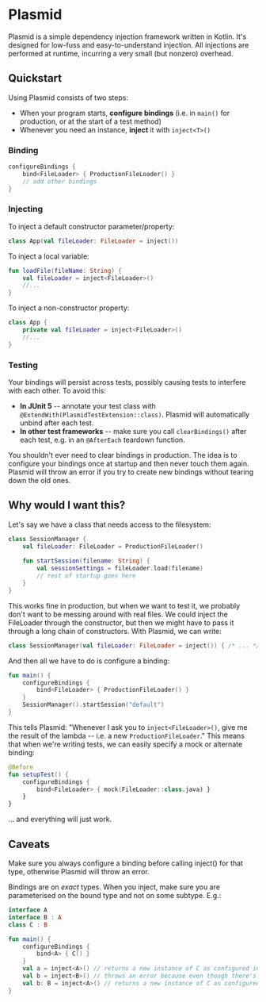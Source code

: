 # Plasmid
Plasmid is a simple dependency injection framework written in Kotlin. It's designed for low-fuss and easy-to-understand injection.
All injections are performed at runtime, incurring a very small (but nonzero) overhead.

## Quickstart
Using Plasmid consists of two steps:
- When your program starts, **configure bindings** (i.e. in `main()` for production, or at the start of a test method)
- Whenever you need an instance, **inject** it with `inject<T>()`

### Binding
```kotlin
configureBindings {
    bind<FileLoader> { ProductionFileLoader() }
    // add other bindings
}
```
### Injecting
To inject a default constructor parameter/property:
```kotlin
class App(val fileLoader: FileLoader = inject())
```
To inject a local variable:
```kotlin
fun loadFile(fileName: String) {
    val fileLoader = inject<FileLoader>()
    //...
}
```
To inject a non-constructor property:
```kotlin
class App {
    private val fileLoader = inject<FileLoader>()
    //...
}
```

### Testing
Your bindings will persist across tests, possibly causing tests to interfere with each other. To avoid this:
- **In JUnit 5** -- annotate your test class with `@ExtendWith(PlasmidTestExtension::class)`. Plasmid will automatically unbind after each test.
- **In other test frameworks** -- make sure you call `clearBindings()` after each test, e.g. in an `@AfterEach` teardown function.

You shouldn't ever need to clear bindings in production. The idea is to configure your bindings once at startup and then
never touch them again. Plasmid will throw an error if you try to create new bindings without tearing down the old ones.

## Why would I want this?

Let's say we have a class that needs access to the filesystem:
```kotlin
class SessionManager {
    val fileLoader: FileLoader = ProductionFileLoader()
    
    fun startSession(filename: String) {
        val sessionSettings = fileLoader.load(filename)
        // rest of startup goes here
    }
}
```
This works fine in production, but when we want to test it, we probably don't want to be messing around with real files. We could inject the FileLoader through the constructor, but then we might have to pass it through a long chain of constructors. With Plasmid, we can write:
```kotlin
class SessionManager(val fileLoader: FileLoader = inject()) { /* ... */ }
```
And then all we have to do is configure a binding:
```kotlin
fun main() {
    configureBindings {
        bind<FileLoader> { ProductionFileLoader() }
    }
    SessionManager().startSession("default")
}
```
This tells Plasmid: "Whenever I ask you to `inject<FileLoader>()`, give me the result of the lambda -- i.e. a new `ProductionFileLoader`." This means that when we're writing tests, we can easily specify a mock or alternate binding:

```kotlin
@Before
fun setupTest() {
    configureBindings {
        bind<FileLoader> { mock(FileLoader::class.java) }
    }
}
```
... and everything will just work.

## Caveats
Make sure you always configure a binding before calling inject() for that type, otherwise Plasmid will throw an error.

Bindings are on *exact* types. When you inject, make sure you are parameterised on the bound type and not on some subtype. E.g.:
```kotlin
interface A
interface B : A
class C : B

fun main() {
    configureBindings {
        bind<A> { C() }
    }
    val a = inject<A>() // returns a new instance of C as configured in the binding
    val b = inject<B>() // throws an error because even though there's an implicit binding via A, there's no exact binding via B
    val b: B = inject<A>() // returns a new instance of C as configured in the binding
}
```